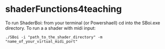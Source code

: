 # shaderFunctions4teaching

To run ShaderBoi: from your terminal (or Powershaell) cd into the SBoi.exe directory. To run a a shader with midi input:

```./SBoi -i "path_to_the_shader_directory" -m "name_of_your_virtual_midi_port"```
